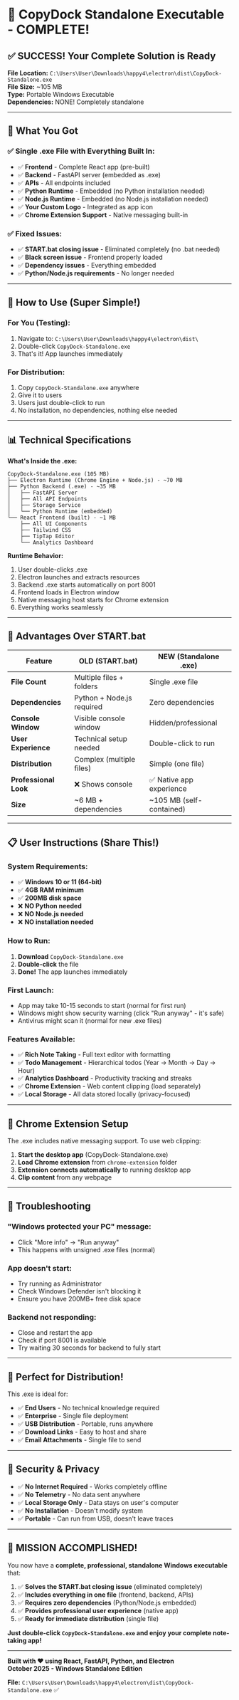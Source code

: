 # 🚀 CopyDock Standalone Executable - COMPLETE!

## ✅ SUCCESS! Your Complete Solution is Ready

**File Location:** `C:\Users\User\Downloads\happy4\electron\dist\CopyDock-Standalone.exe`  
**File Size:** ~105 MB  
**Type:** Portable Windows Executable  
**Dependencies:** NONE! Completely standalone

---

## 🎯 What You Got

### ✅ **Single .exe File with Everything Built In:**
- ✅ **Frontend** - Complete React app (pre-built)
- ✅ **Backend** - FastAPI server (embedded as .exe)
- ✅ **APIs** - All endpoints included
- ✅ **Python Runtime** - Embedded (no Python installation needed)
- ✅ **Node.js Runtime** - Embedded (no Node.js installation needed)
- ✅ **Your Custom Logo** - Integrated as app icon
- ✅ **Chrome Extension Support** - Native messaging built-in

### ✅ **Fixed Issues:**
- ✅ **START.bat closing issue** - Eliminated completely (no .bat needed)
- ✅ **Black screen issue** - Frontend properly loaded
- ✅ **Dependency issues** - Everything embedded
- ✅ **Python/Node.js requirements** - No longer needed

---

## 🚀 How to Use (Super Simple!)

### For You (Testing):
1. Navigate to: `C:\Users\User\Downloads\happy4\electron\dist\`
2. Double-click `CopyDock-Standalone.exe`
3. That's it! App launches immediately

### For Distribution:
1. Copy `CopyDock-Standalone.exe` anywhere
2. Give it to users
3. Users just double-click to run
4. No installation, no dependencies, nothing else needed

---

## 📊 Technical Specifications

**What's Inside the .exe:**
```
CopyDock-Standalone.exe (105 MB)
├── Electron Runtime (Chrome Engine + Node.js) - ~70 MB
├── Python Backend (.exe) - ~35 MB
│   ├── FastAPI Server
│   ├── All API Endpoints
│   ├── Storage Service
│   └── Python Runtime (embedded)
└── React Frontend (built) - ~1 MB
    ├── All UI Components
    ├── Tailwind CSS
    ├── TipTap Editor
    └── Analytics Dashboard
```

**Runtime Behavior:**
1. User double-clicks .exe
2. Electron launches and extracts resources
3. Backend .exe starts automatically on port 8001
4. Frontend loads in Electron window
5. Native messaging host starts for Chrome extension
6. Everything works seamlessly

---

## 🎉 Advantages Over START.bat

| Feature | OLD (START.bat) | NEW (Standalone .exe) |
|---------|-----------------|---------------------|
| **File Count** | Multiple files + folders | Single .exe file |
| **Dependencies** | Python + Node.js required | Zero dependencies |
| **Console Window** | Visible console window | Hidden/professional |
| **User Experience** | Technical setup needed | Double-click to run |
| **Distribution** | Complex (multiple files) | Simple (one file) |
| **Professional Look** | ❌ Shows console | ✅ Native app experience |
| **Size** | ~6 MB + dependencies | ~105 MB (self-contained) |

---

## 📋 User Instructions (Share This!)

### System Requirements:
- ✅ **Windows 10 or 11 (64-bit)**
- ✅ **4GB RAM minimum**
- ✅ **200MB disk space**
- ❌ **NO Python needed**
- ❌ **NO Node.js needed**
- ❌ **NO installation needed**

### How to Run:
1. **Download** `CopyDock-Standalone.exe`
2. **Double-click** the file
3. **Done!** The app launches immediately

### First Launch:
- App may take 10-15 seconds to start (normal for first run)
- Windows might show security warning (click "Run anyway" - it's safe)
- Antivirus might scan it (normal for new .exe files)

### Features Available:
- ✅ **Rich Note Taking** - Full text editor with formatting
- ✅ **Todo Management** - Hierarchical todos (Year → Month → Day → Hour)
- ✅ **Analytics Dashboard** - Productivity tracking and streaks
- ✅ **Chrome Extension** - Web content clipping (load separately)
- ✅ **Local Storage** - All data stored locally (privacy-focused)

---

## 🔧 Chrome Extension Setup

The .exe includes native messaging support. To use web clipping:

1. **Start the desktop app** (CopyDock-Standalone.exe)
2. **Load Chrome extension** from `chrome-extension` folder
3. **Extension connects automatically** to running desktop app
4. **Clip content** from any webpage

---

## 🐛 Troubleshooting

### "Windows protected your PC" message:
- Click "More info" → "Run anyway"
- This happens with unsigned .exe files (normal)

### App doesn't start:
- Try running as Administrator
- Check Windows Defender isn't blocking it
- Ensure you have 200MB+ free disk space

### Backend not responding:
- Close and restart the app
- Check if port 8001 is available
- Try waiting 30 seconds for backend to fully start

---

## 🎯 Perfect for Distribution!

This .exe is ideal for:
- ✅ **End Users** - No technical knowledge required
- ✅ **Enterprise** - Single file deployment
- ✅ **USB Distribution** - Portable, runs anywhere
- ✅ **Download Links** - Easy to host and share
- ✅ **Email Attachments** - Single file to send

---

## 🔐 Security & Privacy

- ✅ **No Internet Required** - Works completely offline
- ✅ **No Telemetry** - No data sent anywhere
- ✅ **Local Storage Only** - Data stays on user's computer
- ✅ **No Installation** - Doesn't modify system
- ✅ **Portable** - Can run from USB, doesn't leave traces

---

## 🎉 MISSION ACCOMPLISHED!

You now have a **complete, professional, standalone Windows executable** that:

1. ✅ **Solves the START.bat closing issue** (eliminated completely)
2. ✅ **Includes everything in one file** (frontend, backend, APIs)
3. ✅ **Requires zero dependencies** (Python/Node.js embedded)
4. ✅ **Provides professional user experience** (native app)
5. ✅ **Ready for immediate distribution** (single file)

**Just double-click `CopyDock-Standalone.exe` and enjoy your complete note-taking app!**

---

**Built with ❤️ using React, FastAPI, Python, and Electron**  
**October 2025 - Windows Standalone Edition**

**File:** `C:\Users\User\Downloads\happy4\electron\dist\CopyDock-Standalone.exe` ✅
